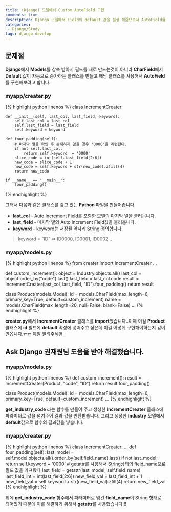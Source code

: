```yaml
---
title: (Django) 모델에서 Custom AutoField 구현
comments: true
description: Django 모델에서 Field의 default 값을 설정 해줌으로서 AutoField를 구현하는 과정에서 생긴 문제 및 질문과 해결 방벙에 대한 포스팅입니다.
categories:
 - Django/Study
tags: django develop 
---
```


## 문제점

**Django**에서 **Models**를 상속 받아서 필드를 새로 만드는것이 아니라 **CharField**에서 **Default** 값이 자동으로 증가하는 클래스를 만들고 해당 클래스를 사용해서 **AutoField**를 구현해보려고 합니다.

### myapp/creater.py

{% highlight python linenos %}
class IncrementCreater:

    def __init__(self, last_col, last_field, keyword):
        self.last_col = last_col
        self.last_field = last_field
        self.keyword = keyword

    def four_padding(self):
        # 마지막 열을 확인 후 존재하지 않을 경우 '0000'을 리턴한다.
        if not self.last_col:
            return self.keyword  + '0000'
        slice_code = int(self.last_field[2:6])
        new_code = slice_code + 1
        new_code = self.keyword + str(new_code).zfill(4)
        return new_code

    if __name__ == '__main__':
        four_padding()
{% endhighlight %}

그래서 다음과 같은 클래스를 갖고 있는 **Python** 파일을 만들어줍니다.

- **last_col** - Auto Increment Field를 포함한 모델의 마지막 열을 불러옵니다.
- **last_field** - 마지막 열의 Auto Increment Field값을 불러옵니다.
- **keyword** - keyword는 저장될 앞자리 String 정의합니다.

> keyword = "ID" => ID0000, ID0001, ID0002...

### myapp/models.py
{% highlight python linenos %}
from creater import IncrementCreater
...

def custom_increment():
    object = Industry.objects.all()
    last_col = object.order_by("code").last()
    last_field = last_col.code
    result = IncrementCreater(last_col, last_field, "ID").four_padding()
    return result

class Product(models.Model):
    id     = models.CharField(max_length=6, primary_key=True, default=custom_increment)
    name   = models.CharField(max_length=20, null=False, blank=False)
...
{% endhighlight %}

**creater.py**에서 **IncrementCreater** 클래스를 **import**했습니다..이제 이걸 **Product** 클래스에 **id** 필드에 **default** 속성에 넣어주고 싶은데 이걸 어떻게 구현해야하는지 감이안옵니다.ㅠㅠ 제발 알려주세염

## Ask Django 권재원님 도움을 받아 해결했습니다.

### myapp/models.py
{% highlight python linenos %}
def custom_increment():
    result = IncrementCreater(Product, "code", "ID")
    return result.four_padding()

class Product(models.Model):
    id = models.CharField(max_length=6, primary_key=True, default=custom_increment)
    ...
{% endhighlight %}

**get_industry_code** 라는 함수를 만들어 주고 생성한 **IncrementCreater** 클래스에 파라미터로 값을 넘겨주어 결과 값을 반환받습니다. 그리고 생성한 **Industry** 모델에서 **default**값으로 함수의 결과값을 넣습니다. 

### myapp/creater.py

{% highlight python linenos %}
class IncrementCreater:
    ...
    def four_padding(self):
        last_model = self.model.objects.all().order_by(self.field_name).last()
        if not last_model:
            return self.keyword  + '0000'
        # getattr를 사용해서 String상태의 field_name으로 필드 값을 가져왔다
        last_field = getattr(last_model, self.field_name)
        last_field_int = int(last_field[2:6])
        new_field_val = last_field_int + 1
        new_field_val = self.keyword + str(new_field_val).zfill(4)
        return new_field_val
{% endhighlight %}

위에 **get_industry_code** 함수에서 파라미터로 넘긴 **field_name**이 String 형태로 되어있기 때문에 이를 해결하기 위해서 **getattr**를 사용했습니다!!!
